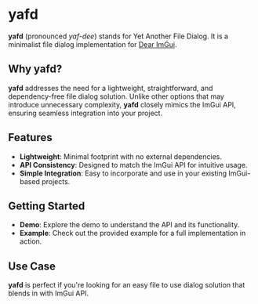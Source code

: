 # yafd

**yafd** (pronounced *yaf-dee*) stands for Yet Another File Dialog. It is a minimalist file dialog implementation for [Dear ImGui](https://github.com/ocornut/imgui). 

## Why yafd?

**yafd** addresses the need for a lightweight, straightforward, and dependency-free file dialog solution. Unlike other options that may introduce unnecessary complexity, **yafd** closely mimics the ImGui API, ensuring seamless integration into your project. 

## Features

- **Lightweight**: Minimal footprint with no external dependencies.
- **API Consistency**: Designed to match the ImGui API for intuitive usage.
- **Simple Integration**: Easy to incorporate and use in your existing ImGui-based projects.

## Getting Started

- **Demo**: Explore the demo to understand the API and its functionality.
- **Example**: Check out the provided example for a full implementation in action.

## Use Case

**yafd** is perfect if you're looking for an easy file to use dialog solution that blends in with ImGui API.
